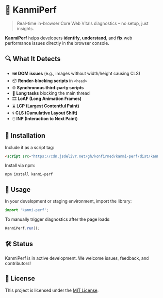 # 🚀 KanmiPerf

> Real-time in-browser Core Web Vitals diagnostics – no setup, just insights.

**KanmiPerf** helps developers **identify**, **understand**, and **fix** web performance issues directly in the browser console.

## 🔍 What It Detects

- 🖼️ **DOM issues** (e.g., images without width/height causing CLS)
- 📦 **Render-blocking scripts** in `<head>`
- 🌐 **Synchronous third-party scripts**
- 🧠 **Long tasks** blocking the main thread
- 🎞️ **LoAF (Long Animation Frames)**
- ⌛ **LCP (Largest Contentful Paint)**
- 🌀 **CLS (Cumulative Layout Shift)**
- 🖱️ **INP (Interaction to Next Paint)**

## 💾 Installation


Include it as a script tag:

```html
<script src="https://cdn.jsdelivr.net/gh/konfirmed/kanmi-perf/dist/kanmi-perf.js" defer></script>
```
Install via npm:

```bash
npm install kanmi-perf
```


## 🧪 Usage

In your development or staging environment, import the library:

```javascript
import 'kanmi-perf';
```

To manually trigger diagnostics after the page loads:

```javascript
KanmiPerf.run();
```

## 🛠️ Status

KanmiPerf is in active development. We welcome issues, feedback, and contributors!

## 📄 License

This project is licensed under the [MIT License](https://choosealicense.com/licenses/mit/).
